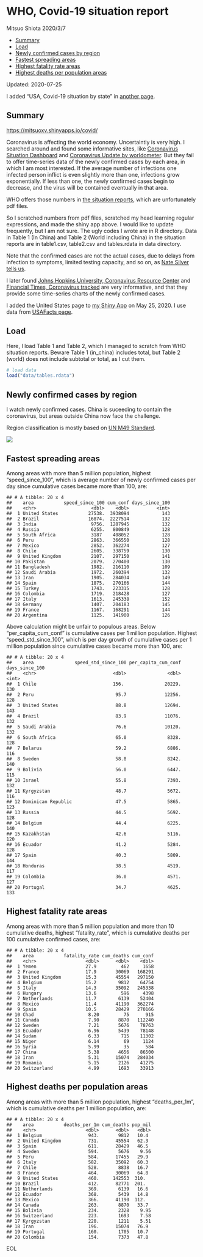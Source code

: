 WHO, Covid-19 situation report
================
Mitsuo Shiota
2020/3/7

  - [Summary](#summary)
  - [Load](#load)
  - [Newly confirmed cases by region](#newly-confirmed-cases-by-region)
  - [Fastest spreading areas](#fastest-spreading-areas)
  - [Highest fatality rate areas](#highest-fatality-rate-areas)
  - [Highest deaths per population
    areas](#highest-deaths-per-population-areas)

Updated: 2020-07-25

I added “USA, Covid-19 situation by state” in [another page](USA.md).

## Summary

<https://mitsuoxv.shinyapps.io/covid/>

Coronavirus is affecting the world economy. Uncertaintiy is very high. I
searched around and found some informative sites, like [Coronavirus
Situation
Dashboard](https://who.maps.arcgis.com/apps/opsdashboard/index.html#/c88e37cfc43b4ed3baf977d77e4a0667)
and [Coronavirus Update by
worldometer](https://www.worldometers.info/coronavirus/). But they fail
to offer time-series data of the newly confirmed cases by each area, in
which I am most interested. If the average number of infections one
infected person inflict is even slightly more than one, infections grow
exponentially. If less than one, the newly confirmed cases begin to
decrease, and the virus will be contained eventually in that area.

WHO offers those numbers in [the situation
reports](https://www.who.int/emergencies/diseases/novel-coronavirus-2019/situation-reports/),
which are unfortunately pdf files.

So I scratched numbers from pdf files, scratched my head learning
regular expressions, and made the shiny app above. I would like to
update frequently, but I am not sure. The ugly codes I wrote are in R
directory. Data in Table 1 (In China) and Table 2 (World including
China) in the situation reports are in table1.csv, table2.csv and
tables.rdata in data directory.

Note that the confirmed cases are not the actual cases, due to delays
from infection to symptoms, limited testing capacity, and so on, as
[Nate Silver tells
us](https://fivethirtyeight.com/features/coronavirus-case-counts-are-meaningless/).

I later found [Johns Hopkins University, Coronavirus Resource
Center](https://coronavirus.jhu.edu/) and [Financial Times, Coronavirus
tracked](https://www.ft.com/content/a26fbf7e-48f8-11ea-aeb3-955839e06441)
are very informative, and that they provide some time-series charts of
the newly confirmed cases.

I added the United States page to [my Shiny
App](https://mitsuoxv.shinyapps.io/covid/) on May 25, 2020. I use data
from [USAFacts
page](https://usafacts.org/visualizations/coronavirus-covid-19-spread-map/).

## Load

Here, I load Table 1 and Table 2, which I managed to scratch from WHO
situation reports. Beware Table 1 (in\_china) includes total, but Table
2 (world) does not include subtotal or total, as I cut them.

``` r
# load data
load("data/tables.rdata")
```

## Newly confirmed cases by region

I watch newly confirmed cases. China is suceeding to contain the
coronavirus, but areas outside China now face the challenge.

Region classification is mostly based on [UN M49
Standard](https://unstats.un.org/unsd/methodology/m49/).

![](README_files/figure-gfm/chart-1.png)<!-- -->

## Fastest spreading areas

Among areas with more than 5 million population, highest
“speed\_since\_100”, which is average number of newly confirmed cases
per day since cumulative cases became more than 100, are:

    ## # A tibble: 20 x 4
    ##    area           speed_since_100 cum_conf days_since_100
    ##    <chr>                    <dbl>    <dbl>          <int>
    ##  1 United States           27538.  3938094            143
    ##  2 Brazil                  16874.  2227514            132
    ##  3 India                    9756.  1287945            132
    ##  4 Russia                   6255.   800849            128
    ##  5 South Africa             3187    408052            128
    ##  6 Peru                     2863.   366550            128
    ##  7 Mexico                   2852.   362274            127
    ##  8 Chile                    2605.   338759            130
    ##  9 United Kingdom           2107.   297150            141
    ## 10 Pakistan                 2079.   270400            130
    ## 11 Bangladesh               1982.   216110            109
    ## 12 Saudi Arabia             1972.   260394            132
    ## 13 Iran                     1905.   284034            149
    ## 14 Spain                    1875.   270166            144
    ## 15 Turkey                   1743.   223315            128
    ## 16 Colombia                 1719.   218428            127
    ## 17 Italy                    1613.   245338            152
    ## 18 Germany                  1407.   204183            145
    ## 19 France                   1167.   168291            144
    ## 20 Argentina                1125.   141900            126

Above calculation might be unfair to populous areas. Below
“per\_capita\_cum\_conf” is cumulative cases per 1 million population.
Highest “speed\_std\_since\_100”, which is per day growth of cumulative
cases per 1 million population since cumulative cases became more than
100, are:

    ## # A tibble: 20 x 4
    ##    area               speed_std_since_100 per_capita_cum_conf days_since_100
    ##    <chr>                            <dbl>               <dbl>          <int>
    ##  1 Chile                            156.               20229.            130
    ##  2 Peru                              95.7              12256.            128
    ##  3 United States                     88.8              12694.            143
    ##  4 Brazil                            83.9              11076.            132
    ##  5 Saudi Arabia                      76.6              10120.            132
    ##  6 South Africa                      65.0               8328.            128
    ##  7 Belarus                           59.2               6886.            116
    ##  8 Sweden                            58.8               8242.            140
    ##  9 Bolivia                           56.0               6447.            115
    ## 10 Israel                            55.8               7393.            132
    ## 11 Kyrgyzstan                        48.7               5672.            116
    ## 12 Dominican Republic                47.5               5865.            123
    ## 13 Russia                            44.5               5692.            128
    ## 14 Belgium                           44.4               6225.            140
    ## 15 Kazakhstan                        42.6               5116.            120
    ## 16 Ecuador                           41.2               5284.            128
    ## 17 Spain                             40.3               5809.            144
    ## 18 Honduras                          38.5               4519.            117
    ## 19 Colombia                          36.0               4571.            127
    ## 20 Portugal                          34.7               4625.            133

## Highest fatality rate areas

Among areas with more than 5 million population and more than 10
cumulative deaths, highest “fatality\_rate”, which is cumulative deaths
per 100 cumulative confirmed cases, are:

    ## # A tibble: 20 x 4
    ##    area           fatality_rate cum_deaths cum_conf
    ##    <chr>                  <dbl>      <dbl>    <dbl>
    ##  1 Yemen                  27.9         462     1658
    ##  2 France                 17.9       30069   168291
    ##  3 United Kingdom         15.3       45554   297150
    ##  4 Belgium                15.2        9812    64754
    ##  5 Italy                  14.3       35092   245338
    ##  6 Hungary                13.6         596     4398
    ##  7 Netherlands            11.7        6139    52404
    ##  8 Mexico                 11.4       41190   362274
    ##  9 Spain                  10.5       28429   270166
    ## 10 Chad                    8.20         75      915
    ## 11 Canada                  7.90       8870   112240
    ## 12 Sweden                  7.21       5676    78763
    ## 13 Ecuador                 6.96       5439    78148
    ## 14 Sudan                   6.33        715    11302
    ## 15 Niger                   6.14         69     1124
    ## 16 Syria                   5.99         35      584
    ## 17 China                   5.38       4656    86500
    ## 18 Iran                    5.31      15074   284034
    ## 19 Romania                 5.15       2126    41275
    ## 20 Switzerland             4.99       1693    33913

## Highest deaths per population areas

Among areas with more than 5 million population, highest
“deaths\_per\_1m”, which is cumulative deaths per 1 million
population, are:

    ## # A tibble: 20 x 4
    ##    area           deaths_per_1m cum_deaths pop_mil
    ##    <chr>                  <dbl>      <dbl>   <dbl>
    ##  1 Belgium                 943.       9812   10.4 
    ##  2 United Kingdom          731.      45554   62.3 
    ##  3 Spain                   611.      28429   46.5 
    ##  4 Sweden                  594.       5676    9.56
    ##  5 Peru                    584.      17455   29.9 
    ##  6 Italy                   582.      35092   60.3 
    ##  7 Chile                   528.       8838   16.7 
    ##  8 France                  464.      30069   64.8 
    ##  9 United States           460.     142553  310.  
    ## 10 Brazil                  412.      82771  201.  
    ## 11 Netherlands             369.       6139   16.6 
    ## 12 Ecuador                 368.       5439   14.8 
    ## 13 Mexico                  366.      41190  112.  
    ## 14 Canada                  263.       8870   33.7 
    ## 15 Bolivia                 234.       2328    9.95
    ## 16 Switzerland             223.       1693    7.58
    ## 17 Kyrgyzstan              220.       1211    5.51
    ## 18 Iran                    196.      15074   76.9 
    ## 19 Portugal                160.       1705   10.7 
    ## 20 Colombia                154.       7373   47.8

EOL
